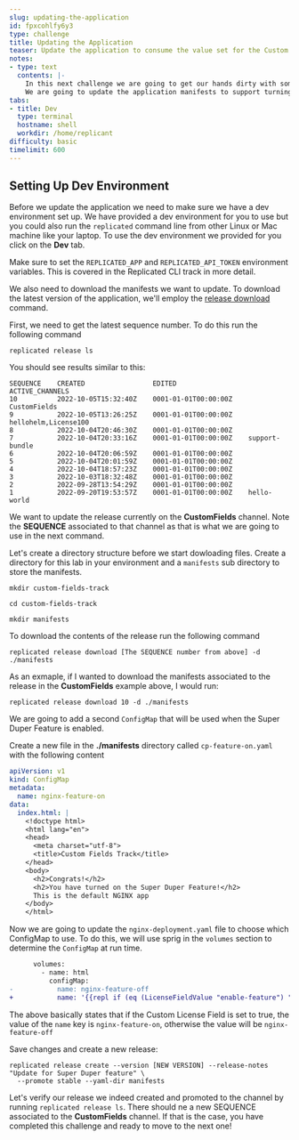 ```yaml
---
slug: updating-the-application
id: fpxcohlfy6y3
type: challenge
title: Updating the Application
teaser: Update the application to consume the value set for the Custom License Field
notes:
- type: text
  contents: |-
    In this next challenge we are going to get our hands dirty with some YAML!
    We are going to update the application manifests to support turning on/off the Super Duper Feature.
tabs:
- title: Dev
  type: terminal
  hostname: shell
  workdir: /home/replicant
difficulty: basic
timelimit: 600
---
```


## Setting Up Dev Environment ##

Before we update the application we need to make sure we have a dev environment set up. We have provided a dev environment for you to use but you could also run the `replicated` command line from other Linux or Mac machine like your laptop. To use the dev environment we provided for you click on the **Dev** tab.

Make sure to set the `REPLICATED_APP` and `REPLICATED_API_TOKEN` environment variables. This is covered in the Replicated CLI track in more detail.

We also need to download the manifests we want to update. To download the latest version of the application, we'll employ the [release download](https://docs.replicated.com/reference/replicated-cli-release-download) command.

First, we need to get the latest sequence number. To do this run the following command

```
replicated release ls

```

You should see results similar to this:

```
SEQUENCE    CREATED                 EDITED                  ACTIVE_CHANNELS
10          2022-10-05T15:32:40Z    0001-01-01T00:00:00Z    CustomFields
9           2022-10-05T13:26:25Z    0001-01-01T00:00:00Z    hellohelm,License100
8           2022-10-04T20:46:30Z    0001-01-01T00:00:00Z
7           2022-10-04T20:33:16Z    0001-01-01T00:00:00Z    support-bundle
6           2022-10-04T20:06:59Z    0001-01-01T00:00:00Z
5           2022-10-04T20:01:59Z    0001-01-01T00:00:00Z
4           2022-10-04T18:57:23Z    0001-01-01T00:00:00Z
3           2022-10-03T18:32:48Z    0001-01-01T00:00:00Z
2           2022-09-28T13:54:29Z    0001-01-01T00:00:00Z
1           2022-09-20T19:53:57Z    0001-01-01T00:00:00Z    hello-world
```

We want to update the release currently on the **CustomFields** channel. Note the **SEQUENCE** associated to that channel as that is what we are going to use in the next command.

Let's create a directory structure before we start dowloading files. Create a directory for this lab in your environment and a `manifests` sub directory to store the manifests.

```
mkdir custom-fields-track

cd custom-fields-track

mkdir manifests

```
To download the contents of the release run the following command

```
replicated release download [The SEQUENCE number from above] -d ./manifests

```

As an exmaple, if I wanted to download the manifests associated to the release in the **CustomFields** example above, I would run:

```
replicated release download 10 -d ./manifests
```

We are going to add a second `ConfigMap` that will be used when the Super Duper Feature is enabled.

Create a new file in the **./manifests** directory called `cp-feature-on.yaml` with the following content

```yaml
apiVersion: v1
kind: ConfigMap
metadata:
  name: nginx-feature-on
data:
  index.html: |
    <!doctype html>
    <html lang="en">
    <head>
      <meta charset="utf-8">
      <title>Custom Fields Track</title>
    </head>
    <body>
      <h2>Congrats!</h2>
      <h2>You have turned on the Super Duper Feature!</h2>
      This is the default NGINX app
    </body>
    </html>
```
Now we are going to update the `nginx-deployment.yaml` file to choose which ConfigMap to use. To do this, we will use sprig in the `volumes` section to determine the `ConfigMap` at run time.

```diff
      volumes:
        - name: html
          configMap:
-           name: nginx-feature-off
+           name: '{{repl if (eq (LicenseFieldValue "enable-feature") "true") }}nginx-feature-on{{repl else}}nginx-feature-off{{repl end}}'
```

The above basically states that if the Custom License Field is set to true, the value of the `name` key is `nginx-feature-on`, otherwise the value will be `nginx-feature-off`

Save changes and create a new release:

```
replicated release create --version [NEW VERSION] --release-notes "Update for Super Duper feature" \
  --promote stable --yaml-dir manifests
```

Let's verify our release we indeed created and promoted to the channel by running `replicated release ls`. There should ne a new SEQUENCE associated to the **CustomFields** channel. If that is the case, you have completed this challenge and ready to move to the next one!